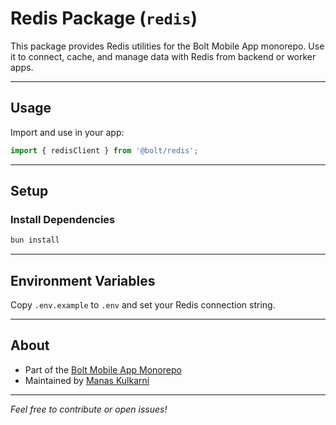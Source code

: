 # Redis Package (`redis`)

This package provides Redis utilities for the Bolt Mobile App monorepo.
Use it to connect, cache, and manage data with Redis from backend or worker apps.

---

## Usage

Import and use in your app:

```ts
import { redisClient } from '@bolt/redis';
```

---

## Setup

### Install Dependencies

```bash
bun install
```

---

## Environment Variables

Copy `.env.example` to `.env` and set your Redis connection string.

---

## About

- Part of the [Bolt Mobile App Monorepo](https://github.com/mdkulkarni2005/bolt-mobile-app)
- Maintained by [Manas Kulkarni](https://github.com/mdkulkarni2005)

---

*Feel free to contribute or open issues!*
